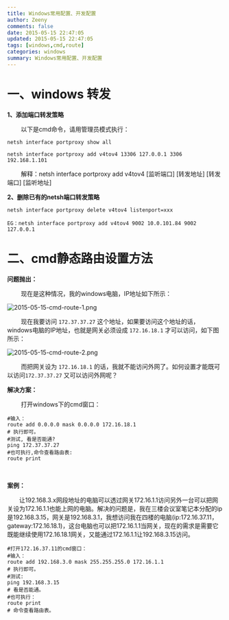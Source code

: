 ```yaml
---
title: Windows常用配置、开发配置
author: Zeeny
comments: false
date: 2015-05-15 22:47:05
updated: 2015-05-15 22:47:05
tags: [windows,cmd,route]
categories: windows
summary: Windows常用配置、开发配置
---
```


# 一、windows 转发

**1、添加端口转发策略** 

​	&emsp;&emsp;以下是cmd命令，请用管理员模式执行：

```
netsh interface portproxy show all

netsh interface portproxy add v4tov4 13306 127.0.0.1 3306 192.168.1.101
```

​	&emsp;&emsp;解释：netsh interface portproxy add v4tov4 [监听端口] [转发地址] [转发端口] [监听地址]

**2、删除已有的netsh端口转发策略**

```
netsh interface portproxy delete v4tov4 listenport=xxx

EG：netsh interface portproxy add v4tov4 9002 10.0.101.84 9002 127.0.0.1
```



# 二、cmd静态路由设置方法

__问题抛出：__

​	&emsp;&emsp;现在是这种情况，我的windows电脑，IP地址如下所示：

![2015-05-15-cmd-route-1.png](/images/2015-05-15-cmd-route-1.png)

​	&emsp;&emsp;现在我要访问 `172.37.37.27` 这个地址，如果要访问这个地址的话，windows电脑的IP地址，也就是网关必须设成 `172.16.18.1` 才可以访问，如下图所示：

![2015-05-15-cmd-route-2.png](/images/2015-05-15-cmd-route-2.png)

​	&emsp;&emsp;而把网关设为 `172.16.18.1` 的话，我就不能访问外网了。如何设置才能既可以访问`172.37.37.27` 又可以访问外网呢？

__解决方案：__

​	&emsp;&emsp;打开windows下的cmd窗口：


	#输入：
	route add 0.0.0.0 mask 0.0.0.0 172.16.18.1
	# 执行即可。
	#测试, 看是否能通?
	ping 172.37.37.27 
	#也可执行,命令查看路由表:
	route print 


​	

**案例：**

​	&emsp;&emsp;让192.168.3.x网段地址的电脑可以透过网关172.16.1.1访问另外一台可以把网关设为172.16.1.1也能上网的电脑。解决的问题是，我在三楼会议室笔记本分配的ip是192.168.3.15，网关是192.168.3.1，我想访问我在四楼的电脑(ip:172.16.37.11， gateway:172.16.18.1)，这台电脑也可以把172.16.1.1当网关，现在的需求是需要它既能继续使用172.16.18.1网关，又能通过172.16.1.1让192.168.3.15访问。

```
#打开172.16.37.11的cmd窗口：
#输入：
route add 192.168.3.0 mask 255.255.255.0 172.16.1.1
# 执行即可。
#测试: 
ping 192.168.3.15 
# 看是否能通。
#也可执行：
route print 
# 命令查看路由表。
```

